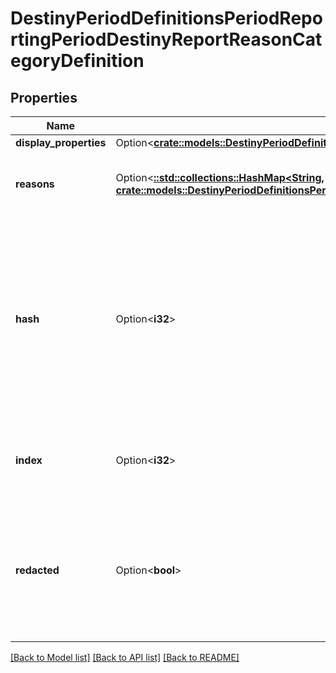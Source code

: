 # DestinyPeriodDefinitionsPeriodReportingPeriodDestinyReportReasonCategoryDefinition

## Properties

Name | Type | Description | Notes
------------ | ------------- | ------------- | -------------
**display_properties** | Option<[**crate::models::DestinyPeriodDefinitionsPeriodCommonPeriodDestinyDisplayPropertiesDefinition**](Destiny.Definitions.Common.DestinyDisplayPropertiesDefinition.md)> |  | [optional]
**reasons** | Option<[**::std::collections::HashMap<String, crate::models::DestinyPeriodDefinitionsPeriodReportingPeriodDestinyReportReasonDefinition>**](Destiny.Definitions.Reporting.DestinyReportReasonDefinition.md)> | The specific reasons for the report under this category. | [optional]
**hash** | Option<**i32**> | The unique identifier for this entity. Guaranteed to be unique for the type of entity, but not globally.  When entities refer to each other in Destiny content, it is this hash that they are referring to. | [optional]
**index** | Option<**i32**> | The index of the entity as it was found in the investment tables. | [optional]
**redacted** | Option<**bool**> | If this is true, then there is an entity with this identifier/type combination, but BNet is not yet allowed to show it. Sorry! | [optional]

[[Back to Model list]](../README.md#documentation-for-models) [[Back to API list]](../README.md#documentation-for-api-endpoints) [[Back to README]](../README.md)



